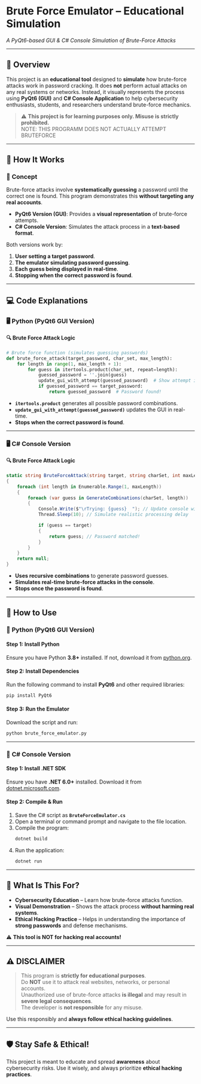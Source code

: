 # Brute Force Emulator – Educational Simulation  
*A PyQt6-based GUI & C# Console Simulation of Brute-Force Attacks*  

---

## 🚀 **Overview**  
This project is an **educational tool** designed to **simulate** how brute-force attacks work in password cracking. It does **not** perform actual attacks on any real systems or networks. Instead, it visually represents the process using **PyQt6 (GUI)** and **C# Console Application** to help cybersecurity enthusiasts, students, and researchers understand brute-force mechanics.  

> ⚠️ **This project is for learning purposes only. Misuse is strictly prohibited.**  
> NOTE: THIS PROGRAMM DOES NOT ACTUALLY ATTEMPT BRUTEFORCE

---

## 📜 **How It Works**  

### 🎯 **Concept**  
Brute-force attacks involve **systematically guessing** a password until the correct one is found. This program demonstrates this **without targeting any real accounts**.  

- **PyQt6 Version (GUI)**: Provides a **visual representation** of brute-force attempts.  
- **C# Console Version**: Simulates the attack process in a **text-based format**.  

Both versions work by:  
1. **User setting a target password**.  
2. **The emulator simulating password guessing**.  
3. **Each guess being displayed in real-time**.  
4. **Stopping when the correct password is found**.  

---

## 💻 **Code Explanations**  

### 🖥 **Python (PyQt6 GUI Version)**  

#### 🔍 **Brute Force Attack Logic**  
```python
# Brute force function (simulates guessing passwords)
def brute_force_attack(target_password, char_set, max_length):
    for length in range(1, max_length + 1):
        for guess in itertools.product(char_set, repeat=length):
            guessed_password = ''.join(guess)
            update_gui_with_attempt(guessed_password)  # Show attempt in the UI
            if guessed_password == target_password:
                return guessed_password  # Password found!
```
- **`itertools.product`** generates all possible password combinations.  
- **`update_gui_with_attempt(guessed_password)`** updates the GUI in real-time.  
- **Stops when the correct password is found**.  

---

### 🖥 **C# Console Version**  

#### 🔍 **Brute Force Attack Logic**  
```csharp
static string BruteForceAttack(string target, string charSet, int maxLength)
{
    foreach (int length in Enumerable.Range(1, maxLength))
    {
        foreach (var guess in GenerateCombinations(charSet, length))
        {
            Console.Write($"\rTrying: {guess}  "); // Update console with current guess
            Thread.Sleep(10); // Simulate realistic processing delay

            if (guess == target)
            {
                return guess; // Password matched!
            }
        }
    }
    return null;
}
```
- **Uses recursive combinations** to generate password guesses.  
- **Simulates real-time brute-force attacks in the console**.  
- **Stops once the password is found**.  

---

## 📖 **How to Use**  

### 🔧 **Python (PyQt6 GUI Version)**  

#### **Step 1: Install Python**  
Ensure you have Python **3.8+** installed. If not, download it from [python.org](https://www.python.org/).  

#### **Step 2: Install Dependencies**  
Run the following command to install **PyQt6** and other required libraries:  
```sh
pip install PyQt6
```

#### **Step 3: Run the Emulator**  
Download the script and run:  
```sh
python brute_force_emulator.py
```

---

### 🔧 **C# Console Version**  

#### **Step 1: Install .NET SDK**  
Ensure you have **.NET 6.0+** installed. Download it from [dotnet.microsoft.com](https://dotnet.microsoft.com/en-us/download).  

#### **Step 2: Compile & Run**  
1. Save the C# script as **`BruteForceEmulator.cs`**  
2. Open a terminal or command prompt and navigate to the file location.  
3. Compile the program:  
   ```sh
   dotnet build
   ```
4. Run the application:  
   ```sh
   dotnet run
   ```

---

## 🎯 **What Is This For?**  
- **Cybersecurity Education** – Learn how brute-force attacks function.  
- **Visual Demonstration** – Shows the attack process **without harming real systems**.  
- **Ethical Hacking Practice** – Helps in understanding the importance of **strong passwords** and defense mechanisms.  

⚠️ **This tool is NOT for hacking real accounts!**  

---

## ⚠️ **DISCLAIMER**  
> This program is **strictly for educational purposes**.  
> Do **NOT** use it to attack real websites, networks, or personal accounts.  
> Unauthorized use of brute-force attacks **is illegal** and may result in **severe legal consequences**.  
> The developer is **not responsible** for any misuse.  

Use this responsibly and **always follow ethical hacking guidelines**.  

---

## 🛡 **Stay Safe & Ethical!**  
This project is meant to educate and spread **awareness** about cybersecurity risks. Use it wisely, and always prioritize **ethical hacking practices**.